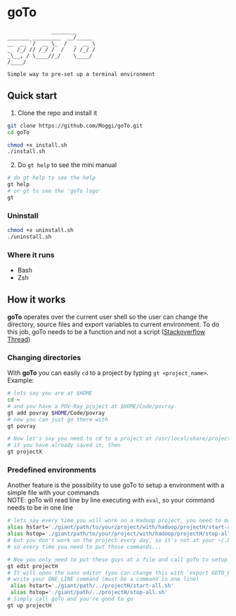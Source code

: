 # goTo
```
              ________      
_______ _________  __/_____
__  __ `/  __ \_  /  _  __ \
_  /_/ // /_/ /  /   / /_/ /
_\__, / \____//_/    \____/
/____/                      

Simple way to pre-set up a terminal environment                                     
```

## Quick start

1. Clone the repo and install it
 ```sh
 git clone https://github.com/Moggi/goTo.git
 cd goTo

 chmod +x install.sh
 ./install.sh
 ```

2. Do `gt help` to see the mini manual
 ```sh
 # do gt help to see the help
 gt help
 # or gt to see the 'goTo logo'
 gt
 ```

### Uninstall  
```sh
chmod +x uninstall.sh
./uninstall.sh
```

### Where it runs
- Bash
- Zsh

## How it works

__goTo__ operates over the current user shell so the user can change the directory, source files and export variables to current environment. To do this job, goTo needs to be a function and not a script ([Stackoverflow Thread](http://stackoverflow.com/a/1464266))

### Changing directories
With __goTo__ you can easily `cd` to a project by typing `gt <project_name>`. Example:
```sh
# lets say you are at $HOME
cd ~
# and you have a POV-Ray project at $HOME/Code/povray
gt add povray $HOME/Code/povray
# now you can just go there with
gt povray

# Now let's say you need to cd to a project at /usr/local/share/projectX/
# if you have already saved it, then
gt projectX
```

### Predefined environments
Another feature is the possibility to use goTo to setup a environment with a simple file with your commands  
NOTE: goTo will read line by line executing with `eval`, so your command needs to be in one line
```sh
# lets say every time you will work on a Hadoop project, you need to make two alias
alias hstart='./giant/path/to/your/project/with/hadoop/projectH/start-all.sh'
alias hstop='./giant/path/to/your/project/with/hadoop/projectH/stop-all.sh'
# but you don't work on the project every day, so it's not at your ~/.bash_profile or similar
# so every time you need to put those commands...

# Now you only need to put these guys at a file and call goTo to setup them to you
gt edit projectH
# It will open the nano editor (you can change this with 'export GOTO_EDITOR="you_editor"')
# write your ONE_LINE command (must be a command in one line)
 alias hstart='./giant/path/../projectH/start-all.sh'
 alias hstop='./giant/path/../projectH/stop-all.sh'
# Simply call goTo and you're good to go
gt up projectH
```
